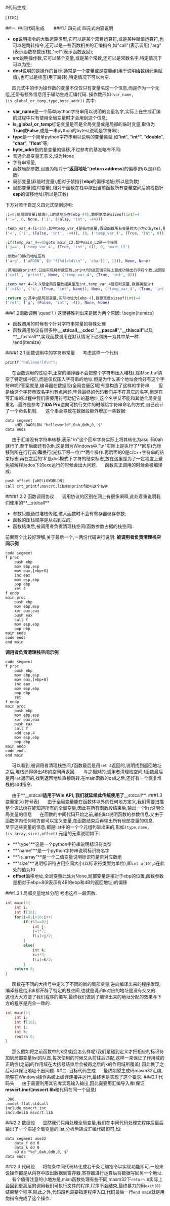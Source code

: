 #代码生成

[TOC]

##一. 中间代码生成
&ensp;&ensp;&ensp;
###1.1 四元式
四元式内容说明
 + **op**说明指令的大致运算类型,它可以是某个双目运算符,或是某种赋值运算符,也可以是跳转指令,还可以是一些函数相关的汇编指令,如"call"(表示调用),"arg"(表示函数参数压栈),"ret"(表示函数返回);
 + **src**说明操作数,它可以某个变量,或是某个常数,还可以是常数名字,特定情况下可以为空;
 + **dest**说明的是操作的目标,通常是一个变量或是变量组(用于说明给数组元素赋值),也可以是标签(用于跳转),特定情况下可以为空.

&ensp;&ensp;&ensp;四元式中的作为操作数的变量不仅仅只有变量名这一个信息,而是作为一个元组,还带有额外信息用于辅助生成汇编代码.
操作数形如`(var_name,(is_global_or_temp,type,byte_addr))`
其中:
 + **var_name**是一个简单python字符串用以说明的变量名字,实际上在生成汇编的过程中只有使用全局变量时才会用到这个信息;
 + **is_global_or_temp**标记变量是否是全局变量或是局部的临时变量,取值为**True**或**False**,或是一串python的bytes(说明是字符串);
 + **type**是一个简单python字符串用以说明的变量类型,如"**int**", "**int***", "**double**", "**char**", "**float**"等;
 + **byte_addr**指的是变量的偏移,不过参考的基准略有不同:
  + 普通全局变量无意义,设为None
  + 字符串常量,
  + 函数局部参数,设置为相对于"**返回地址**"(**return address**)的偏移(所以是非负数)
  + 局部变量(非临时变量),相对于帧指针**ebp**的偏移地址(所以是负数)
  + 局部变量(临时变量),相对于函数在栈中挖出当前函数所有变量空间后的栈指针**esp**的偏移地址(所以是正数)

下方对若干自定义四元式举例说明:
``` python
;i=0;给局部变量i赋值0,i的基地址在[ebp-44],数据宽度是sizeof(int)=4
(':=', 0, None, ('i', (False, 'int', -44)))

;temp_var_4=(i<10);其中temp_var_4是临时变量,假设函数所有变量的大小为x(Byte),那么temp_var_4基地址为[ebp-x+0],数据宽度是sizeof(int)=4
('<', ('i', (False, 'int', -44)), 10, ('temp_var_4', (True, 'int', 0)))

;if(temp_var_4==0)goto main_L2;其中main_L2是一个标签
('j==', ('temp_var_4', (True, 'int', 0)), 0, 'main_L2')

;参数aFDDN的地址压栈
('arg', ('aFDDN', (b'"f[%d]=%d\\n"', 'char[]', 13)), None, None)

;调用函数printf;已经实现将参数压栈,printf的返回值实际上是成功输出的字符个数,返回值最终存入temp_var_4
('call', 'printf', None, ('temp_var_4', (True, 'int', 0)))

;temp_var_4=&k;k是全局变量数据类型是int,temp_var_4是临时变量,数据类型int
(':=(&)', ('k', (True, 'int', None)), None, ('temp_var_4', (True, 'int', 0)))

;return g;其中g是局部变量,实际地址为[ebp-4],数据宽度sizeof(int)=4
('ret', ('g', (False, 'int', -4)), None, None)
```
###1.2函数调用
\quad \ \ 这里特殊列出来是因为两个原因:
\begin{itemize}
 + 函数调用的时候有个针对字符串常量的特殊处理
 + 函数调用协议有很多种:**__stdcall**,**__cdecl**,"**__pascall**","**__thiscall**"以及**__fastcall**,实现函数调用在默认情况下必须统一为其中某一种.
\end{itemize}

####1.2.1 函数调用中的字符串常量
&ensp;&ensp;&ensp;考虑这样一个代码
``` cpp
printf("helloworld\n");
```
&ensp;&ensp;&ensp;在函数调用的过程中,正常的编译器不会把整个字符串压入堆栈(,除非setbuf清空了特定缓冲区),而是仅仅压入字符串的地址.但是为什么某个地址会恰好有这个字符串呢?答案就是,编译器在数据段(全局变量区域)有意构造了这样的字符串.
&ensp;&ensp;&ensp;但是给这个字符串取名字也有点问题,毕竟最终的代码我们并不在意它的名字,但是在写汇编的过程中我们需要用符号助记它的基地址,这个名字又不能和其他全局变量重名...最终是参考了**IDA Pro**逆向可执行文件的时候给字符串命名的方式,自己设计了一个命名机制.
&ensp;&ensp;&ensp;这个串会导致在数据段额外增加一些数据:
```x86asm
data segment
	aHELLOWORLDN "helloworld",0ah,0dh,0,'$'
data ends
```
&ensp;&ensp;&ensp;由于汇编没有字符串转移,表示"\n"这个回车字符实际上将其转化为ascii码0ah就行了.至于后面还有0dh,这是因为Windows中,"\n"实际上是执行了**回车(光标移到所在行行首)**和**换行(光标下移一位)**两个操作.再后面的0是c/c++字符串的结束标志.再在之后的'$'是dos模式下字符的结束标志,放在这里是为了一定程度上避免被解释为dos下的exe运行的时候会出大问题.
&ensp;&ensp;&ensp;函数真正调用的时候会被编译成:
```x86asm
push offset [aHELLOWORLDN]
call crt_printf;msvcrt.lib库的printf就叫这个名字
```
####1.2.2 函数调用协议
&ensp;&ensp;&ensp;调用协议的区别在网上有很多阐释,此处着重说明我们使用的**__stdcall**
 + 参数只能通过堆栈传递,进入函数时不会有寄存器储存参数;
 + 函数的压栈顺序是从右到左的;
 + 函数结束后,被调用者负责清理栈空间(函数参数占据的栈空间).

前面两个比较好理解,关于最后一个,一两份代码进行说明:
**被调用者负责清理栈空间示例**
``` x86asm
code segment
f proc
	push ebp
	mov ebp,esp
	mov eax,[ebp+8]
	inc eax
	mov esp,ebp
	pop ebp
	ret 4
f endp
main proc
	push ebp
	mov ebp,esp
	xor eax,eax
	push eax
	call f
	mov esp,ebp
	pop ebp
main endp
code ends
end main
```

**调用者负责清理栈空间示例**
``` x86asm
code segment
f proc
	push ebp
	mov ebp,esp
	mov eax,[ebp+8]
	inc eax
	mov esp,ebp
	pop ebp
	ret
f endp
main proc
	push ebp
	mov ebp,esp
	xor eax,eax
	push eax
	call f
	add esp,4
	mov esp,ebp
	pop ebp
main endp
code ends
end main
```
&ensp;&ensp;&ensp;可以看到,被调用者清理栈空间,f函数最后是用`ret 4`返回的,说明找到返回地址之后,堆栈还得弹出4B的空间再返回.
&ensp;&ensp;&ensp;与之相对的,调用者清理栈空间,f函数最后是用`ret`返回的,找到返回地址直接跳转.在main函数的call之后,还好有一个恢复堆栈的add指令.

&ensp;&ensp;&ensp;由于**__stdcall**适用于Win API, 我们就延续此传统使用了**__stdcall**.
###1.3 变量定义(符号表)
&ensp;&ensp;&ensp;由于全局变量能在函数体以外的任何地方定义,我们需要扫描整个语法树在能知道所有的全局变量,因此在所有函数段结束后,输出一个list说明全局变量的信息
&ensp;&ensp;&ensp;在函数的中间代码开始之前,输出list说明函数的参数信息.又由于函数体内任何地方都可以定义变量,在函数结束后再输出所有局部变量的信息.
&ensp;&ensp;&ensp;至于这些变量的信息,都是list中的一个个元组列举出来的,形如`(type,name,(is_array,size),offset)`
元组的元素说明如下:
 + **"type"**这是一个python字符串说明标识符类型
 + **"name"**是一个python字符串说明标识符名字
 + **"is_array"**是一个二值变量说明标识符是否对应数组
 + **"size"**说明标识符占用空间大小(以标识符类型为单位),即`int a[10]`,a在此处的值为10
 + **offset**偏移地址,全局变量此处为None,局部变量是相对于ebp的位置,函数参数是相对于ebp+8(8表示有4B的ebp和4B的返回地址)的偏移

###1.3.1 局部变量地址分配
考虑这样一段函数:
``` cpp
int main(){
	int i;
	int f[10];
	for(i=0;i<10;i++)
		if(i%2==0){
			int j;
			j=i*2;
			f[i]=j/2;
		}
		else{
			int k;
			k=i*3;
			f[i]=k/2;
		}
	return 0;
}
```
&ensp;&ensp;&ensp;函数在不同的大括号中定义了不同的新的局部变量,逆向编译出来的程序发现,编译器是给j和k都开辟了特定的栈空间,也就是说j和k对应的地址是没有交叉的.
&ensp;&ensp;&ensp;这也大大方便了我们程序的编写,最终我们做到了编译出来的地址分配的效果与下方的程序是完全一致的.
```cpp
int main(){
	int i;
	int f[10];
	int j;
	int k;
	reutrn 0;
}
```
&ensp;&ensp;&ensp;那么假如将之前函数中的k换成j会怎么样呢?我们是碰到定义才把相应的标识符加到局部变量list的队首,每次使用的时候又从前往后匹配,这样一来保证了作用域的正确性(之前j的作用域在大括号结束后会被再之后的k的作用域所覆盖),因此换了之后可以保证地址不出问题.
##二. 目标代码生成
&ensp;&ensp;&ensp;最终期望生成码masm32汇编,能够在Windows操作系统上编译连接并运行,最终也是实现了这个要求.
###2.1 代码头
&ensp;&ensp;&ensp;由于需要利用其它库实现输入输出,因此需要用汇编导入库(保证**msvcrt.inc**和**msvcrt.lib**和代码在同一个目录)
``` x86asm
.386
.model flat,stdcall
include msvcrt.inc
includelib msvcrt.lib
```
###2.2 数据段
&ensp;&ensp;&ensp;显然我们只用处理全局变量,我们在中间代码处理完程序后最后输出了一个描述全局变量的list,分析后转成汇编代码即可,如:
``` x86asm
data segment use32
	data_f dd 0
	data_k dd 0
	aD db "%d",0ah,0dh,0,'$'
data ends
```
###2.3 代码段
&ensp;&ensp;&ensp;将每条中间代码转化成若干条汇编指令以实现功能即可.一般来说操作都是从内存中取出数据到寄存器,寄存器进行运算后将数据写回另一个地址.
&ensp;&ensp;&ensp;有个值得注意的小地方是,mian函数处理有些不同,masm32下`return 0`实际上会回到更高层的调用我们可执行文件的程序,程序不会结束,最终暴力的用`exit(0)`结束整个程序.除此之外,代码段也需要指定程序入口,代码最后一行`end main`就是用伪指令完成了这个操作.
